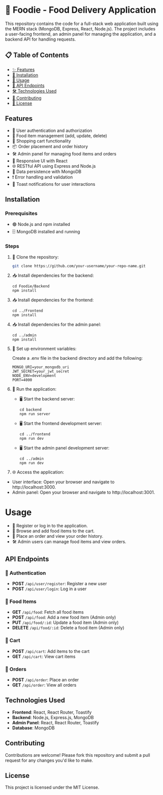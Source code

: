 # 🍔 Foodie - Food Delivery Application

This repository contains the code for a full-stack web application built using the MERN stack (MongoDB, Express, React, Node.js). The project includes a user-facing frontend, an admin panel for managing the application, and a backend API for handling requests.

## 📋 Table of Contents

- [✨ Features](#features)
- [🔧 Installation](#installation)
- [🚀 Usage](#usage)
- [🔗 API Endpoints](#api-endpoints)
- [🛠️ Technologies Used](#technologies-used)
- [🤝 Contributing](#contributing)
- [📄 License](#license)

##  Features

- 🔐 User authentication and authorization
- 🍲 Food item management (add, update, delete)
- 🛒 Shopping cart functionality
- 📦 Order placement and order history
- 🛠️ Admin panel for managing food items and orders
- 📱 Responsive UI with React
- 🌐 RESTful API using Express and Node.js
- 💾 Data persistence with MongoDB
- ❗ Error handling and validation
- 🔔 Toast notifications for user interactions

##  Installation

### Prerequisites

- 🟢 Node.js and npm installed
- 🗄️ MongoDB installed and running

### Steps

1. 🔗 Clone the repository:

   ```bash
   git clone https://github.com/your-username/your-repo-name.git
   ```

2. 📥 Install dependencies for the backend:
    ```
    cd Foodie/Backend
    npm install
    ```
    
3. 📥 Install dependencies for the frontend:
    ```
    cd ../Frontend
    npm install
    ```
    
4. 📥 Install dependencies for the admin panel:
    ```
    cd ../admin
    npm install
    ```
    
5. 🔧 Set up environment variables:

    Create a .env file in the backend directory and add the following:
    ```
    MONGO_URI=your_mongodb_uri
    JWT_SECRET=your_jwt_secret
    NODE_ENV=development
    PORT=4000
    ```

6. 🏃 Run the application:

   * 🖥️ Start the backend server:
       ```
       cd backend
       npm run server
       ```
       
   * 🖥️ Start the frontend development server:
       ```
       cd ../frontend
       npm run dev
       ```
       
   * 🖥️ Start the admin panel development server:
       ```
       cd ../admin
       npm run dev
       ```
    
7. 🌐 Access the application:
  
  * User interface: Open your browser and navigate to http://localhost:3000.
  * Admin panel: Open your browser and navigate to http://localhost:3001.

# Usage

- 🔑 Register or log in to the application.
- 🛒 Browse and add food items to the cart.
- 📝 Place an order and view your order history.
- 🛠️ Admin users can manage food items and view orders.

## API Endpoints

### 🔐 Authentication
- **POST** `/api/user/register`: Register a new user
- **POST** `/api/user/login`: Log in a user

### 🍲 Food Items
- **GET** `/api/food`: Fetch all food items
- **POST** `/api/food`: Add a new food item (Admin only)
- **PUT** `/api/food/:id`: Update a food item (Admin only)
- **DELETE** `/api/food/:id`: Delete a food item (Admin only)

### 🛒 Cart
- **POST** `/api/cart`: Add items to the cart
- **GET** `/api/cart`: View cart items

### 📝 Orders
- **POST** `/api/order`: Place an order
- **GET** `/api/order`: View all orders

##  Technologies Used
- **Frontend**: React, React Router, Toastify
- **Backend**: Node.js, Express.js, MongoDB
- **Admin Panel**: React, React Router, Toastify
- **Database**: MongoDB

##  Contributing
Contributions are welcome! Please fork this repository and submit a pull request for any changes you'd like to make.

##  License
This project is licensed under the MIT License.



